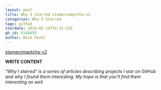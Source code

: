 ```yaml
---
layout: post
title: Why I starred stamen/maptcha-v2
categories: Why-I-Starred
tags: github
stardate: 2014-05-14T19:21:33Z
gh_id: 6149455
author: Nick Peihl
---
```


[stamen/maptcha-v2](star.repo.html_url)

**WRITE CONTENT**

*"Why I starred" is a series of articles describing projects I star on GitHub and why I found them interesting. My hope is that you'll find them interesting as well.*

